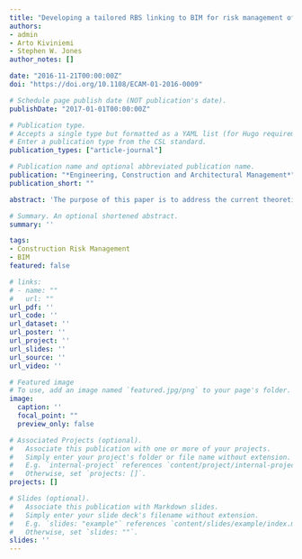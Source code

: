 ```yaml
---
title: "Developing a tailored RBS linking to BIM for risk management of bridge projects"
authors:
- admin
- Arto Kiviniemi
- Stephen W. Jones
author_notes: []

date: "2016-11-21T00:00:00Z"
doi: "https://doi.org/10.1108/ECAM-01-2016-0009"

# Schedule page publish date (NOT publication's date).
publishDate: "2017-01-01T00:00:00Z"

# Publication type.
# Accepts a single type but formatted as a YAML list (for Hugo requirements).
# Enter a publication type from the CSL standard.
publication_types: ["article-journal"]

# Publication name and optional abbreviated publication name.
publication: "*Engineering, Construction and Architectural Management*"
publication_short: ""

abstract: 'The purpose of this paper is to address the current theoretical gap in integrating knowledge and experience into Building Information Model (BIM) for risk management of bridge projects by developing a tailored Risk Breakdown Structure (RBS) and formalising an active link between the resulting RBS and BIM. A three-step approach is used in this study to develop a tailored RBS for bridge projects and a conceptual model for the linkage between the RBS and BIM. First, the integrated bridge information model is in concept separated into four levels of contents (LOCs) and six technical systems based on analysis of the Industry Foundation Classes specification, a critical review of previous studies and authors’ project experience. The second step develops a knowledge-based risk database through an extensive collection of risk data, a process of data mining, and further assessment and translation of data. A critical analysis is conducted in the last step to determine on which level the different risks should be allocated to bridge projects and to propose a conceptual model for linking the tailored RBS to the four LOCs and six technical systems of BIM. The findings suggest that the traditional method and BIM can be merged as an integrated solution for risk management by establishing the linkage between RBS and BIM. This solution can take advantage of both the traditional method and BIM for managing risks. On the one hand, RBS enables risk information to be stored in a formal structure, used and communicated effectively. On the other hand, some features of BIM such as 3D visualisation and 4D construction scheduling can facilitate the risk identification, analysis, and communication at an early project stage. A limitation is that RBS is a qualitative technique and only plays a limited role in quantitative risk analysis. As a result, when implementing this proposed method, further techniques may be needed for assisting quantitative risk analysis, evaluation, and treatment. Another limitation is that the proposed method has not yet been implemented for validation in practice. Hence, recommendations for future research are to: improve the quantitative risk analysis and treatment capabilities of this proposed solution; develop computer tools to support the solution; integrate the linkage into a traditional workflow; and test this solution in some small and large projects for validation. Through linking risk information to BIM, project participants could check and review the linked information for identifying potential risks and seeking possible mitigation measures, when project information is being transferred between different people or forwarded to the next phase. This study contributes to the theoretical development for aligning traditional methods and BIM for risk management, by introducing a new conceptual model for linking RBS to BIM.'

# Summary. An optional shortened abstract.
summary: ''

tags:
- Construction Risk Management
- BIM
featured: false

# links:
# - name: ""
#   url: ""
url_pdf: ''
url_code: ''
url_dataset: ''
url_poster: ''
url_project: ''
url_slides: ''
url_source: ''
url_video: ''

# Featured image
# To use, add an image named `featured.jpg/png` to your page's folder. 
image:
  caption: ''
  focal_point: ""
  preview_only: false

# Associated Projects (optional).
#   Associate this publication with one or more of your projects.
#   Simply enter your project's folder or file name without extension.
#   E.g. `internal-project` references `content/project/internal-project/index.md`.
#   Otherwise, set `projects: []`.
projects: []

# Slides (optional).
#   Associate this publication with Markdown slides.
#   Simply enter your slide deck's filename without extension.
#   E.g. `slides: "example"` references `content/slides/example/index.md`.
#   Otherwise, set `slides: ""`.
slides: ''
---
```



